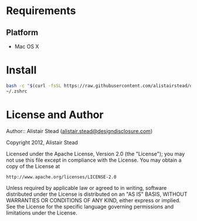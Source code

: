 
# Requirements

## Platform

* Mac OS X


# Install

```bash
bash -c "$(curl -fsSL https://raw.githubusercontent.com/alistairstead/dotfiles/master/install.sh)" && source
~/.zshrc
```



# License and Author

Author:: Alistair Stead (alistair.stead@designdisclosure.com)

Copyright 2012, Alistair Stead

Licensed under the Apache License, Version 2.0 (the "License");
you may not use this file except in compliance with the License.
You may obtain a copy of the License at

    http://www.apache.org/licenses/LICENSE-2.0

Unless required by applicable law or agreed to in writing, software
distributed under the License is distributed on an "AS IS" BASIS,
WITHOUT WARRANTIES OR CONDITIONS OF ANY KIND, either express or implied.
See the License for the specific language governing permissions and
limitations under the License.
